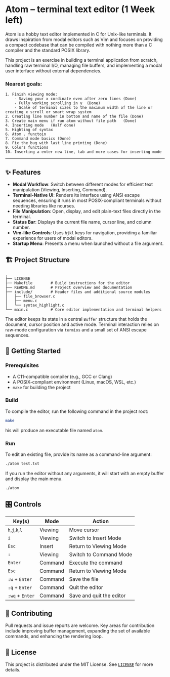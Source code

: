 # Atom – terminal text editor (1 Week left)

Atom is a hobby text editor implemented in C for Unix-like terminals. It draws
inspiration from modal editors such as Vim and focuses on providing a compact
codebase that can be compiled with nothing more than a C compiler and the
standard POSIX library.

This project is an exercise in building a terminal application from scratch, handling raw terminal I/O, managing file buffers, and implementing a modal user interface without external dependencies.

### Nearest goals:
    1. Finish viewing mode:   
        - Saving your x cordinate even after zero lines (Done)   
        - Fully working scrolling in y  (Done)   
        - Scale of terminal sizes to the maximum width of the line or creating x scroll or smart wrap system
    2. Creating line number in bottom and name of the file (Done)   
    3. Create main menu if run atom without file path   (Done)
    4. Inserting mode   (Half done)
    5. Highting of syntax   
    6. Atom . functoin   
    7. Command mode basics (Done)
    8. Fix the bug with last line printing (Done)
    9. Colors functions 
    10. Inserting a enter new line, tab and more cases for inserting mode

---

## ✨ Features

- **Modal Workflow**: Switch between different modes for efficient text manipulation (Viewing, Inserting, Command).
- **Terminal-Native UI**: Renders its interface using ANSI escape sequences, ensuring it runs in most POSIX-compliant terminals without needing libraries like ncurses.
- **File Manipulation**: Open, display, and edit plain-text files directly in the terminal.
- **Status Bar**: Displays the current file name, cursor line, and column number.
- **Vim-like Controls**: Uses `hjkl` keys for navigation, providing a familiar experience for users of modal editors.
- **Startup Menu**: Presents a menu when launched without a file argument.

## 🏗️ Project Structure

```
.
├── LICENSE
├── Makefile        # Build instructions for the editor
├── README.md       # Project overview and documentation
├── include/        # Header files and additional source modules
│   ├── file_browser.c
│   ├── menu.c
│   └── syntax_highlight.c
└── main.c          # Core editor implementation and terminal helpers
```

The editor keeps its state in a central `Buffer` structure that holds the
document, cursor position and active mode. Terminal interaction relies on
raw-mode configuration via `termios` and a small set of ANSI escape sequences.

## 🚀 Getting Started

### Prerequisites

- A C11-compatible compiler (e.g., GCC or Clang)
- A POSIX-compliant environment (Linux, macOS, WSL, etc.)
- `make` for building the project

### Build

To compile the editor, run the following command in the project root:

```bash
make
```
his will produce an executable file named `atom`.

### Run

To edit an existing file, provide its name as a command-line argument:

```bash
./atom test.txt
```

If you run the editor without any arguments, it will start with an empty buffer and display the main menu.
```bash
./atom
```

## 🎛️ Controls

| Key(s)         | Mode     | Action                          |
|----------------|----------|---------------------------------|
| `h`,`j`,`k`,`l`  | Viewing  | Move cursor                   |
| `i`              | Viewing  | Switch to Insert Mode         |
| `Esc`            | Insert   | Return to Viewing Mode        |
| `:`              | Viewing  | Switch to Command Mode        |
| `Enter`          | Command  | Execute the command           |
| `Esc`            | Command  | Return to Viewing Mode        |
| `:w` + `Enter`   | Command  | Save the file                 |
| `:q` + `Enter`   | Command  | Quit the editor               |
| `:wq` + `Enter`  | Command  | Save and quit the editor      |


## 🤝 Contributing

Pull requests and issue reports are welcome. Key areas for contribution include improving buffer management, expanding the set of available commands, and enhancing the rendering loop.

## 📄 License

This project is distributed under the MIT License. See [`LICENSE`](LICENSE) for more details.
